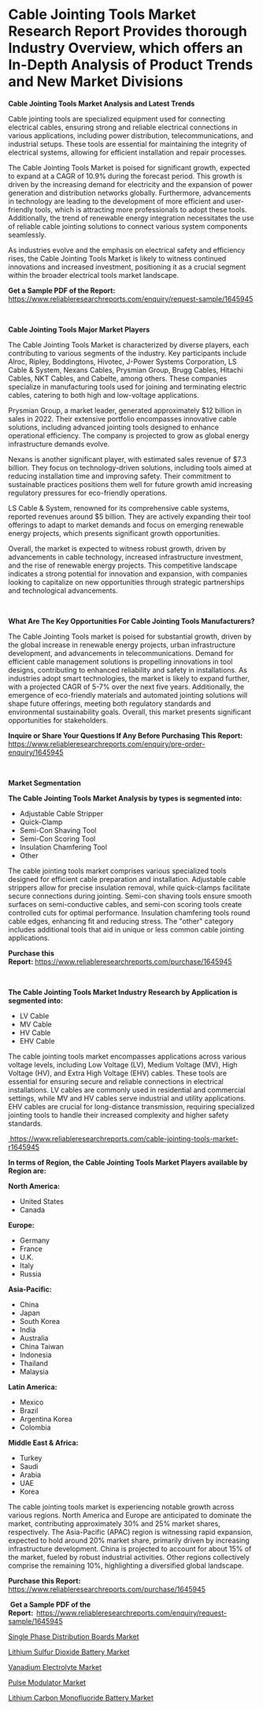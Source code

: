 <p><h1>Cable Jointing Tools Market Research Report Provides thorough Industry Overview, which offers an In-Depth Analysis of Product Trends and New Market Divisions</h1></p><p><strong>Cable Jointing Tools Market Analysis and Latest Trends</strong></p>
<p><p>Cable jointing tools are specialized equipment used for connecting electrical cables, ensuring strong and reliable electrical connections in various applications, including power distribution, telecommunications, and industrial setups. These tools are essential for maintaining the integrity of electrical systems, allowing for efficient installation and repair processes.</p><p>The Cable Jointing Tools Market is poised for significant growth, expected to expand at a CAGR of 10.9% during the forecast period. This growth is driven by the increasing demand for electricity and the expansion of power generation and distribution networks globally. Furthermore, advancements in technology are leading to the development of more efficient and user-friendly tools, which is attracting more professionals to adopt these tools. Additionally, the trend of renewable energy integration necessitates the use of reliable cable jointing solutions to connect various system components seamlessly. </p><p>As industries evolve and the emphasis on electrical safety and efficiency rises, the Cable Jointing Tools Market is likely to witness continued innovations and increased investment, positioning it as a crucial segment within the broader electrical tools market landscape.</p></p>
<p><strong>Get a Sample PDF of the Report:&nbsp;</strong> <a href="https://www.reliableresearchreports.com/enquiry/request-sample/1645945?utm_campaign=8&utm_medium=2&utm_source=Github&utm_content=ia&utm_term=07042025&utm_id=cable-jointing-tools">https://www.reliableresearchreports.com/enquiry/request-sample/1645945</a></p>
<p>&nbsp;</p>
<p><strong>Cable Jointing Tools Major Market Players</strong></p>
<p><p>The Cable Jointing Tools Market is characterized by diverse players, each contributing to various segments of the industry. Key participants include Alroc, Ripley, Boddingtons, Hivotec, J-Power Systems Corporation, LS Cable & System, Nexans Cables, Prysmian Group, Brugg Cables, Hitachi Cables, NKT Cables, and Cabelte, among others. These companies specialize in manufacturing tools used for joining and terminating electric cables, catering to both high and low-voltage applications.</p><p>Prysmian Group, a market leader, generated approximately $12 billion in sales in 2022. Their extensive portfolio encompasses innovative cable solutions, including advanced jointing tools designed to enhance operational efficiency. The company is projected to grow as global energy infrastructure demands evolve.</p><p>Nexans is another significant player, with estimated sales revenue of $7.3 billion. They focus on technology-driven solutions, including tools aimed at reducing installation time and improving safety. Their commitment to sustainable practices positions them well for future growth amid increasing regulatory pressures for eco-friendly operations.</p><p>LS Cable & System, renowned for its comprehensive cable systems, reported revenues around $5 billion. They are actively expanding their tool offerings to adapt to market demands and focus on emerging renewable energy projects, which presents significant growth opportunities.</p><p>Overall, the market is expected to witness robust growth, driven by advancements in cable technology, increased infrastructure investment, and the rise of renewable energy projects. This competitive landscape indicates a strong potential for innovation and expansion, with companies looking to capitalize on new opportunities through strategic partnerships and technological advancements.</p></p>
<p>&nbsp;</p>
<p><strong>What Are The Key Opportunities For Cable Jointing Tools Manufacturers?</strong></p>
<p><p>The Cable Jointing Tools market is poised for substantial growth, driven by the global increase in renewable energy projects, urban infrastructure development, and advancements in telecommunications. Demand for efficient cable management solutions is propelling innovations in tool designs, contributing to enhanced reliability and safety in installations. As industries adopt smart technologies, the market is likely to expand further, with a projected CAGR of 5-7% over the next five years. Additionally, the emergence of eco-friendly materials and automated jointing solutions will shape future offerings, meeting both regulatory standards and environmental sustainability goals. Overall, this market presents significant opportunities for stakeholders.</p></p>
<p><strong>Inquire or Share Your Questions If Any Before Purchasing This Report:</strong> <a href="https://www.reliableresearchreports.com/enquiry/pre-order-enquiry/1645945?utm_campaign=8&utm_medium=2&utm_source=Github&utm_content=ia&utm_term=07042025&utm_id=cable-jointing-tools">https://www.reliableresearchreports.com/enquiry/pre-order-enquiry/1645945</a></p>
<p>&nbsp;</p>
<p><strong>Market Segmentation</strong></p>
<p><strong>The Cable Jointing Tools Market Analysis by types is segmented into:</strong></p>
<p><ul><li>Adjustable Cable Stripper</li><li>Quick-Clamp</li><li>Semi-Con Shaving Tool</li><li>Semi-Con Scoring Tool</li><li>Insulation Chamfering Tool</li><li>Other</li></ul></p>
<p><p>The cable jointing tools market comprises various specialized tools designed for efficient cable preparation and installation. Adjustable cable strippers allow for precise insulation removal, while quick-clamps facilitate secure connections during jointing. Semi-con shaving tools ensure smooth surfaces on semi-conductive cables, and semi-con scoring tools create controlled cuts for optimal performance. Insulation chamfering tools round cable edges, enhancing fit and reducing stress. The "other" category includes additional tools that aid in unique or less common cable jointing applications.</p></p>
<p><strong>Purchase this Report:&nbsp;</strong><a href="https://www.reliableresearchreports.com/purchase/1645945?utm_campaign=8&utm_medium=2&utm_source=Github&utm_content=ia&utm_term=07042025&utm_id=cable-jointing-tools">https://www.reliableresearchreports.com/purchase/1645945</a></p>
<p>&nbsp;</p>
<p><strong>The Cable Jointing Tools Market Industry Research by Application is segmented into:</strong></p>
<p><ul><li>LV Cable</li><li>MV Cable</li><li>HV Cable</li><li>EHV Cable</li></ul></p>
<p><p>The cable jointing tools market encompasses applications across various voltage levels, including Low Voltage (LV), Medium Voltage (MV), High Voltage (HV), and Extra High Voltage (EHV) cables. These tools are essential for ensuring secure and reliable connections in electrical installations. LV cables are commonly used in residential and commercial settings, while MV and HV cables serve industrial and utility applications. EHV cables are crucial for long-distance transmission, requiring specialized jointing tools to handle their increased complexity and higher safety standards.</p></p>
<p><a href="https://www.reliableresearchreports.com/cable-jointing-tools-market-r1645945?utm_campaign=8&utm_medium=2&utm_source=Github&utm_content=ia&utm_term=07042025&utm_id=cable-jointing-tools">&nbsp;https://www.reliableresearchreports.com/cable-jointing-tools-market-r1645945</a></p>
<p><strong>In terms of Region, the Cable Jointing Tools Market Players available by Region are:</strong></p>
<p>
    <p> <strong> North America: </strong>
        <ul>
            <li>United States</li>
            <li>Canada</li>
        </ul>
        </p> 
    <p> <strong> Europe: </strong>
        <ul>
            <li>Germany</li>
            <li>France</li>
            <li>U.K.</li>
            <li>Italy</li>
            <li>Russia</li>
        </ul>
        </p> 
    <p> <strong> Asia-Pacific: </strong>
        <ul>
            <li>China</li>
            <li>Japan</li>
            <li>South Korea</li>
            <li>India</li>
            <li>Australia</li>
            <li>China Taiwan</li>
            <li>Indonesia</li>
            <li>Thailand</li>
            <li>Malaysia</li>
        </ul>
        </p> 
    <p> <strong> Latin America: </strong>
        <ul>
            <li>Mexico</li>
            <li>Brazil</li>
            <li>Argentina Korea</li>
            <li>Colombia</li>
        </ul>
        </p> 
    <p> <strong> Middle East & Africa: </strong>
        <ul>
            <li>Turkey</li>
            <li>Saudi</li>
            <li>Arabia</li>
            <li>UAE</li>
            <li>Korea</li>
        </ul>
    </p>
    </p>
<p><p>The cable jointing tools market is experiencing notable growth across various regions. North America and Europe are anticipated to dominate the market, contributing approximately 30% and 25% market shares, respectively. The Asia-Pacific (APAC) region is witnessing rapid expansion, expected to hold around 20% market share, primarily driven by increasing infrastructure development. China is projected to account for about 15% of the market, fueled by robust industrial activities. Other regions collectively comprise the remaining 10%, highlighting a diversified global landscape.</p></p>
<p><strong>Purchase this Report: </strong><a href="https://www.reliableresearchreports.com/purchase/1645945?utm_campaign=8&utm_medium=2&utm_source=Github&utm_content=ia&utm_term=07042025&utm_id=cable-jointing-tools">https://www.reliableresearchreports.com/purchase/1645945</a></p>
<p>&nbsp;<strong>Get a Sample PDF of the Report:&nbsp;&nbsp;</strong><a href="https://www.reliableresearchreports.com/enquiry/request-sample/1645945?utm_campaign=8&utm_medium=2&utm_source=Github&utm_content=ia&utm_term=07042025&utm_id=cable-jointing-tools">https://www.reliableresearchreports.com/enquiry/request-sample/1645945</a></p>
<p><strong></strong></p>
<p><p><a href="https://github.com/wyettillesr4/Market-Research-Report-List-1/blob/main/single-phase-distribution-boards-market.md?utm_campaign=8&utm_medium=2&utm_source=Github&utm_content=ia&utm_term=07042025&utm_id=cable-jointing-tools">Single Phase Distribution Boards Market</a></p><p><a href="https://github.com/vigatoimrene04/Market-Research-Report-List-1/blob/main/lithium-sulfur-dioxide-battery-market.md?utm_campaign=8&utm_medium=2&utm_source=Github&utm_content=ia&utm_term=07042025&utm_id=cable-jointing-tools">Lithium Sulfur Dioxide Battery Market</a></p><p><a href="https://github.com/supashcriana/Market-Research-Report-List-1/blob/main/vanadium-electrolyte-market.md?utm_campaign=8&utm_medium=2&utm_source=Github&utm_content=ia&utm_term=07042025&utm_id=cable-jointing-tools">Vanadium Electrolyte Market</a></p><p><a href="https://github.com/gasiorgary79/Market-Research-Report-List-1/blob/main/pulse-modulator-market.md?utm_campaign=8&utm_medium=2&utm_source=Github&utm_content=ia&utm_term=07042025&utm_id=cable-jointing-tools">Pulse Modulator Market</a></p><p><a href="https://github.com/bufkamaiahi7/Market-Research-Report-List-1/blob/main/lithium-carbon-monofluoride-battery-market.md?utm_campaign=8&utm_medium=2&utm_source=Github&utm_content=ia&utm_term=07042025&utm_id=cable-jointing-tools">Lithium Carbon Monofluoride Battery Market</a></p></p>